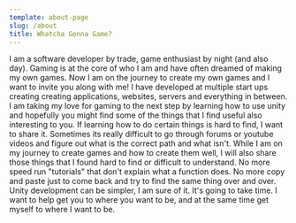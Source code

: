 ```yaml
---
template: about-page
slug: /about
title: Whatcha Gonna Game?
---
```

I am a software developer by trade, game enthusiast by night (and also day). Gaming is at the core of who I am and have often dreamed of making my own games. Now I am on the journey to create my own games and I want to invite you along with me! I have developed at multiple start ups creating creating applications, websites, servers and everything in between. I am taking my love for gaming to the next step by learning how to use unity and hopefully you might find some of the things that I find useful also interesting to you. If learning how to do certain things is hard to find, I want to share it. Sometimes its really difficult to go through forums or youtube videos and figure out what is the correct path and what isn't. While I am on my journey to create games and how to create them well, I will also share those things that I found hard to find or difficult to understand. No more speed run "tutorials" that don't explain what a function does. No more copy and paste just to come back and try to find the same thing over and over. Unity development can be simpler, I am sure of it. It's going to take time. I want to help get you to where you want to be, and at the same time get myself to where I want to be.